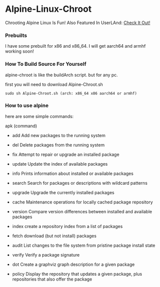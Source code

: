 # Alpine-Linux-Chroot
Chrooting Alpine Linux Is Fun! Also Featured In UserLAnd: [Check It Out!](https://github.com/CypherpunkArmory/UserLAnd-Assets-Alpine)

### Prebuilts
I have some prebuilt for x86 and x86_64. I will get aarch64 and armhf working soon!

### How To Build Source For Yourself
alpine-chroot is like the buildArch script. but for any pc.

first you will need to download Alpine-Chroot.sh

`sudo sh Alpine-Chroot.sh (arch: x86_64 x86 aarch64 or armhf)`

### How to use alpine
here are some simple commands:

apk (command)

* add	Add new packages to the running system

* del	Delete packages from the running system

* fix	Attempt to repair or upgrade an installed package

* update Update the index of available packages

* info	Prints information about installed or available packages

* search Search for packages or descriptions with wildcard patterns

* upgrade Upgrade the currently installed packages

* cache	Maintenance operations for locally cached package repository

* version Compare version differences between installed and available packages

* index	create a repository index from a list of packages

* fetch	download (but not install) packages

* audit	List changes to the file system from pristine package install state

* verify Verify a package signature

* dot Create a graphviz graph description for a given package

* policy Display the repository that updates a given package, plus repositories that also offer the package
